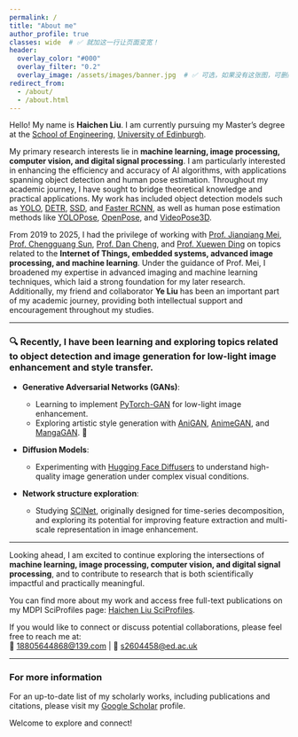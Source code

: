 ```yaml
---
permalink: /
title: "About me"
author_profile: true
classes: wide  # ✅ 就加这一行让页面变宽！
header:
  overlay_color: "#000"
  overlay_filter: "0.2"
  overlay_image: /assets/images/banner.jpg  # ✅ 可选，如果没有这张图，可删除这一行
redirect_from: 
  - /about/
  - /about.html
---
```


Hello! My name is **Haichen Liu**. I am currently pursuing my Master’s degree at the [School of Engineering](https://eng.ed.ac.uk/), [University of Edinburgh](https://www.ed.ac.uk/).  

My primary research interests lie in **machine learning, image processing, computer vision, and digital signal processing**. I am particularly interested in enhancing the efficiency and accuracy of AI algorithms, with applications spanning object detection and human pose estimation. Throughout my academic journey, I have sought to bridge theoretical knowledge and practical applications. My work has included object detection models such as [YOLO](https://github.com/ultralytics/ultralytics), [DETR](https://github.com/facebookresearch/detr), [SSD](https://github.com/amdegroot/ssd.pytorch), and [Faster RCNN](https://github.com/jwyang/faster-rcnn.pytorch), as well as human pose estimation methods like [YOLOPose](https://arxiv.org/abs/2204.06806), [OpenPose](https://github.com/CMU-Perceptual-Computing-Lab/openpose), and [VideoPose3D](https://github.com/facebookresearch/VideoPose3D).

From 2019 to 2025, I had the privilege of working with [Prof. Jianqiang Mei](https://dianzi.tute.edu.cn/info/1291/25232.htm), [Prof. Chengguang Sun](https://dianzi.tute.edu.cn/info/1291/25242.htm), [Prof. Dan Cheng](https://dianzi.tute.edu.cn/info/1291/25162.htm), and [Prof. Xuewen Ding](https://dianzi.tute.edu.cn/info/1291/25172.htm) on topics related to the **Internet of Things, embedded systems, advanced image processing, and machine learning**. Under the guidance of Prof. Mei, I broadened my expertise in advanced imaging and machine learning techniques, which laid a strong foundation for my later research. Additionally, my friend and collaborator **Ye Liu** has been an important part of my academic journey, providing both intellectual support and encouragement throughout my studies.

---

### 🔍 Recently, I have been learning and exploring topics related to **object detection** and **image generation for low-light image enhancement and style transfer**.

- **Generative Adversarial Networks (GANs)**:  
  - Learning to implement [PyTorch-GAN](https://github.com/eriklindernoren/PyTorch-GAN) for low-light image enhancement.  
  - Exploring artistic style generation with [AniGAN](https://github.com/bing-li-ai/AniGAN), [AnimeGAN](https://github.com/TachibanaYoshino/AnimeGAN), and [MangaGAN](https://github.com/nikitaa30/Manga-GAN). 🎨  

- **Diffusion Models**:  
  - Experimenting with [Hugging Face Diffusers](https://github.com/huggingface/diffusers) to understand high-quality image generation under complex visual conditions.  

- **Network structure exploration**:  
  - Studying [SCINet](https://github.com/cure-lab/SCINet), originally designed for time-series decomposition, and exploring its potential for improving feature extraction and multi-scale representation in image enhancement. 

---

Looking ahead, I am excited to continue exploring the intersections of **machine learning, image processing, computer vision, and digital signal processing**, and to contribute to research that is both scientifically impactful and practically meaningful.  

You can find more about my work and access free full-text publications on my MDPI SciProfiles page: [Haichen Liu SciProfiles](https://sciprofiles.com/profile/HaichenLiu).  

If you would like to connect or discuss potential collaborations, please feel free to reach me at:  
📧 18805644868@139.com | 📧 s2604458@ed.ac.uk  

---

### For more information
For an up-to-date list of my scholarly works, including publications and citations, please visit my [Google Scholar](https://scholar.google.com/citations?hl=en&user=wv4jqDEAAAAJ) profile.  

Welcome to explore and connect!  


